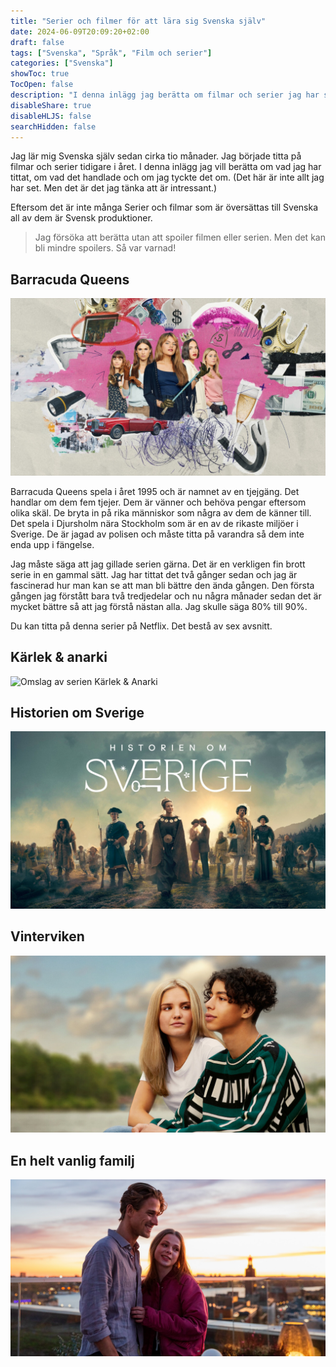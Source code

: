 ```yaml
---
title: "Serier och filmer för att lära sig Svenska själv"
date: 2024-06-09T20:09:20+02:00
draft: false
tags: ["Svenska", "Språk", "Film och serier"]
categories: ["Svenska"]
showToc: true
TocOpen: false
description: "I denna inlägg jag berätta om filmar och serier jag har sett för att lära mig Svenska själv."
disableShare: true
disableHLJS: false
searchHidden: false
---
```


Jag lär mig Svenska själv sedan cirka tio månader. Jag började titta på filmar och serier tidigare i året. I denna inlägg jag vill berätta om vad jag har tittat, om vad det handlade och om jag tyckte det om. (Det här är inte allt jag har set. Men det är det jag tänka att är intressant.)

Eftersom det är inte många Serier och filmar som är översättas till Svenska all av dem är Svensk produktioner. 

> Jag försöka att berätta utan att spoiler filmen eller serien. Men det kan bli mindre spoilers. Så var varnad!

## Barracuda Queens

![Omslag av serien Barracuda Queens](./BarracudaQueens.jpg)

Barracuda Queens spela i året 1995 och är namnet av en tjejgäng. Det handlar om dem fem tjejer. Dem är vänner och behöva pengar eftersom olika skäl. De bryta in på rika människor som några av dem de känner till. Det spela i Djursholm nära Stockholm som är en av de rikaste miljöer i Sverige. De är jagad av polisen och måste titta på varandra så dem inte enda upp i fängelse.

Jag måste säga att jag gillade serien gärna. Det är en verkligen fin brott serie in en gammal sätt. Jag har tittat det två gånger sedan och jag är fascinerad hur man kan se att man bli bättre den ända gången. Den första gången jag förstått bara två tredjedelar och nu några månader sedan det är mycket bättre så att jag förstå nästan alla. Jag skulle säga 80% till 90%.

Du kan titta på denna serier på Netflix. Det bestå av sex avsnitt.

## Kärlek & anarki

<!-- Netflix -->

![Omslag av serien Kärlek & Anarki](KärlekOchAnarki.jpg)

## Historien om Sverige

<!-- SVT -->

![Omslag av serien Historien om Sverige](HistorienOmSverige.jpg)

## Vinterviken

<!-- Netflix -->

![Omslag av filmen Vinterviken](Vinterviken.jpg)

## En helt vanlig familj

<!-- Netflix -->

![Omslag av serien En helt vanlig familj](EnHeltVanligFamilj.jpg)
